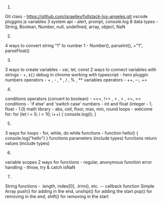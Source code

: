 01. 
Git class - https://github.com/israellev/fullstack-los-angeles.git 
vscode pluggins
js variables 
3 system api - alert, prompt, console.log
8 data types - String, Boolean, Number, null, undefined, array, object, NaN

02. 
4 ways to convert string "1" to number 1 - Number(), parseInt(), +"1", parseFloat()

03. 
3 ways to create variables - var, let, const
2 ways to connect variables with strings - +, `${}`
debug in chrome
working with typescript - hero pluggin
numbers operators -  + , - , * , / , % , ** 
variables operators - ++, --, +=

04. 
conditions operators (convert to boolean) - ===, !== , < , > , <=, >=
conditions - 'if else' and 'switch case'
numbers - int and float (integer - 1, float - 1.0)
math library - abs, ceil, floor, max, min, round
loops - welcome for:
    for (let i = 0; i < 10; i++) {
        console.log(i);
    }

05. 
3 ways for loops - for, while, do while
functions - function hello() {
                console.log("hello")
            }
functions parameters (include types)
functions return values (include types)

06. 
variable scopes
2 ways for functions - regular, anonymous function
error handling - throw, try & catch
isNaN

07. 
String functions - .length, index[0], .trim(), etc.
-- callback function
Simple Array
push() for adding in the end, unshipt() for adding the start
pop() for removing in the end, shift() for removing in the start